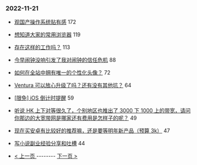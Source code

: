 ### 2022-11-21 
- [观国产操作系统贴有感](https://www.v2ex.com/t/896716) 172
- [想知道大家的常用浏览器](https://www.v2ex.com/t/896743) 119
- [存在这样的工作吗？](https://www.v2ex.com/t/896711) 113
- [今早闹钟没响引发了我对闹钟的信任危机](https://www.v2ex.com/t/896693) 88
- [如何在全站中拥有唯一的个性化头像？](https://www.v2ex.com/t/896721) 72
- [Ventura 可以放心升级了吗？还有没有其他坑？](https://www.v2ex.com/t/896687) 64
- [[限免] iOS 倒计时提醒](https://www.v2ex.com/t/896671) 59
- [听说 HK 上下对等很久了，个别地区也推出了 3000 下 1000 上的带宽，请问你那边的大宽带网是哪家还有费用是怎样子的呢？](https://www.v2ex.com/t/896733) 49
- [现在买安卓有比较好的推荐嘛，还是要等明年新产品（预算 3k）](https://www.v2ex.com/t/896722) 47
- [写小说副业经验分享和吐槽](https://www.v2ex.com/t/896811) 44 

- [ < 上一页 ](https://github.com/able8/v2ex-hot-record/blob/master/2022-11-20.md) -------- [ 下一页 > ](https://github.com/able8/v2ex-hot-record/blob/master/2022-11-22.md)